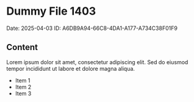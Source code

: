 # Dummy File 1403

Date: 2025-04-03
ID: A6DB9A94-66C8-4DA1-A177-A734C38F01F9

## Content

Lorem ipsum dolor sit amet, consectetur adipiscing elit.
Sed do eiusmod tempor incididunt ut labore et dolore magna aliqua.

* Item 1
* Item 2
* Item 3
